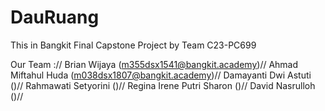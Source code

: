 # DauRuang
This in Bangkit Final Capstone Project by Team C23-PC699



Our Team ://
Brian Wijaya (m355dsx1541@bangkit.academy)//
Ahmad Miftahul Huda (m038dsx1807@bangkit.academy)//
Damayanti Dwi Astuti ()//
Rahmawati Setyorini ()//
Regina Irene Putri Sharon ()//
David Nasrulloh ()//

